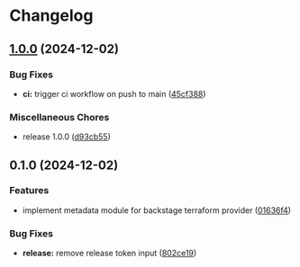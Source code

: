 # Changelog

## [1.0.0](https://github.com/Silthus/terraform-backstage-metadata-module/compare/v0.1.0...v1.0.0) (2024-12-02)


### Bug Fixes

* **ci:** trigger ci workflow on push to main ([45cf388](https://github.com/Silthus/terraform-backstage-metadata-module/commit/45cf3887902e17f7b23847e7df1437dae8f3e21a))


### Miscellaneous Chores

* release 1.0.0 ([d93cb55](https://github.com/Silthus/terraform-backstage-metadata-module/commit/d93cb558a5a98a89b08c1ca67ba1aa8532dfcc6b))

## 0.1.0 (2024-12-02)


### Features

* implement metadata module for backstage terraform provider ([01636f4](https://github.com/Silthus/terraform-backstage-metadata-module/commit/01636f4c6cd9951639bf07b2b142ac16d0cbea8a))


### Bug Fixes

* **release:** remove release token input ([802ce19](https://github.com/Silthus/terraform-backstage-metadata-module/commit/802ce191a68cd1e008a42dde73c6123cab320f10))
